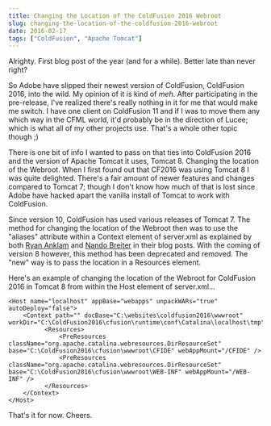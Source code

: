 ```yaml
---
title: Changing the Location of the ColdFusion 2016 Webroot
slug: changing-the-location-of-the-coldfusion-2016-webroot
date: 2016-02-17
tags: ["ColdFusion", "Apache Tomcat"]
---
```


Alrighty. First blog post of the year (and for a while). Better late than never right?

So Adobe have slipped their newest version of ColdFusion, ColdFusion 2016, into the wild. My opinion of it is kind of _meh_. After participating in the pre-release, I've realized there's really nothing in it for me that would make me switch. I have one client on ColdFusion 11 and if I was to move them any which way in the CFML world, it'd probably be in the direction of Lucee; which is what all of my other projects use. That's a whole other topic though ;)

There is one bit of info I wanted to pass on that ties into ColdFusion 2016 and the version of Apache Tomcat it uses, Tomcat 8. Changing the location of the Webroot. When I first found out that CF2016 was using Tomcat 8 I was quite delighted. There's a fair amount of newer features and changes compared to Tomcat 7; though I don't know how much of that is lost since Adobe have hacked apart the vanilla install of Tomcat to work with ColdFusion.

Since version 10, ColdFusion has used various releases of Tomcat 7. The method for changing the location of the Webroot then was to use the "aliases" attribute within a Context element of server.xml as explained by both [Ryan Anklam](http://blog.bittersweetryan.com/2012/02/changing-webroot-of-coldfusion-zeus.html) and [Nando Breiter](http://dnando.github.io/blog/2014/12/04/change-location-of-cf11-webroot/) in their blog posts. With the coming of version 8 however, this method has been deprecated and removed. The "new" way is to pass the location in a Resources element.

Here's an example of changing the location of the Webroot for ColdFusion 2016 in Tomcat 8 from within the Host element of server.xml...

```
<Host name="localhost" appBase="webapps" unpackWARs="true" autoDeploy="false">
    <Context path="" docBase="C:\websites\coldfusion2016\wwwroot" workDir="C:\ColdFusion2016\cfusion\runtime\conf\Catalina\localhost\tmp">
          <Resources>
              <PreResources className="org.apache.catalina.webresources.DirResourceSet" base="C:\ColdFusion2016\cfusion\wwwroot\CFIDE" webAppMount="/CFIDE" />
              <PreResources className="org.apache.catalina.webresources.DirResourceSet" base="C:\ColdFusion2016\cfusion\wwwroot\WEB-INF" webAppMount="/WEB-INF" />
          </Resources>
    </Context>
</Host>
```

That's it for now. Cheers.